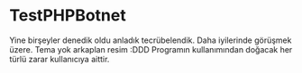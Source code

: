 # TestPHPBotnet
Yine birşeyler denedik oldu anladık tecrübelendik. Daha iyilerinde görüşmek üzere.
                Tema yok arkaplan resim :DDD
                Programın kullanımından doğacak her türlü zarar kullanıcıya aittir.
